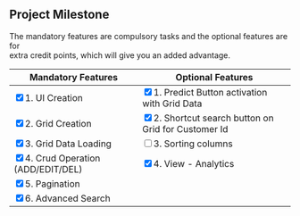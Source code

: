 <h2 class="code-line" data-line-start=0 data-line-end=1 ><a id="Project_Milestone_0"></a>Project Milestone</h2>
<p class="has-line-data" data-line-start="2" data-line-end="4">The mandatory features are compulsory tasks and the optional features are for<br>
extra credit points, which will give you an added advantage.</p>
<table class="table table-striped table-bordered">
<thead>
<tr>
<th>Mandatory Features</th>
<th>Optional Features</th>
</tr>
</thead>
<tbody>
<tr>
<td><input type="checkbox" id="checkbox56" checked="true"><label for="checkbox56">1. UI Creation</label></td>
<td><input type="checkbox" id="checkbox57" checked="true"><label for="checkbox57">1. Predict Button activation with Grid Data</label></td>
</tr>
<tr>
<td><input type="checkbox" id="checkbox58" checked="true"><label for="checkbox58">2. Grid Creation</label></td>
<td><input type="checkbox" id="checkbox59" checked="true"><label for="checkbox59">2. Shortcut search button on Grid for Customer Id</label></td>
</tr>
<tr>
<td><input type="checkbox" id="checkbox60" checked="true"><label for="checkbox60">3. Grid Data Loading</label></td>
<td><input type="checkbox" id="checkbox61"><label for="checkbox61">3. Sorting columns</label></td>
</tr>
<tr>
<td><input type="checkbox" id="checkbox62" checked="true"><label for="checkbox62">4. Crud Operation (ADD/EDIT/DEL)</label></td>
<td><input type="checkbox" id="checkbox63" checked="true"><label for="checkbox63" >4. View - Analytics</label></td>
</tr>
<tr>
<td><input type="checkbox" id="checkbox64" checked="true"><label for="checkbox64">5. Pagination</label></td>
<td></td>
</tr>
<tr>
<td><input type="checkbox" id="checkbox65" checked="true"><label for="checkbox65">6. Advanced Search</label></td>
<td></td>
</tr>
</tbody>
</table>
<br/>

